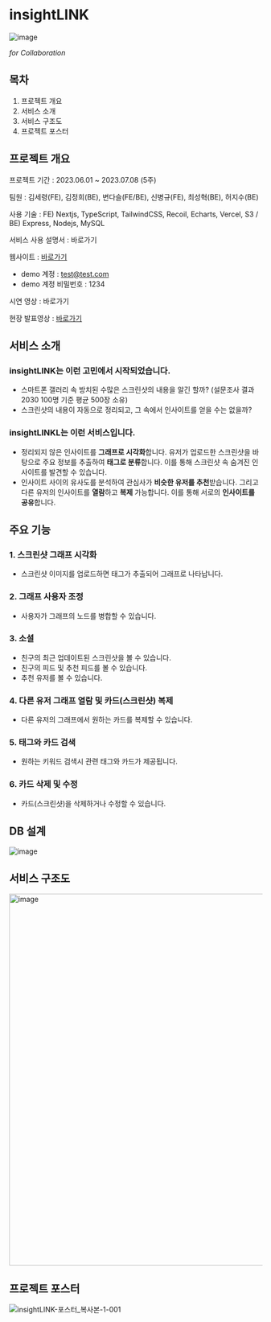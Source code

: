 # insightLINK
![image](https://github.com/insight-LINK/insightLINK/assets/67596636/1fc2f2b2-40bd-420c-a8a7-ccd011ef37a8)

*for Collaboration*

## 목차

1. 프로젝트 개요
2. 서비스 소개
3. 서비스 구조도
4. 프로젝트 포스터

## 프로젝트 개요

프로젝트 기간 : 2023.06.01 ~ 2023.07.08 (5주)

팀원 : 김세령(FE), 김정희(BE), 변다슬(FE/BE), 신병규(FE), 최성혁(BE), 허지수(BE)

사용 기술 : FE) Nextjs, TypeScript, TailwindCSS, Recoil, Echarts, Vercel, S3 / BE) Express, Nodejs, MySQL

서비스 사용 설명서 : 바로가기

웹사이트 : [바로가기](https://insight-link-ten.vercel.app/dashboard)

- demo 계정 : [test@test.com](mailto:test@test.com)
- demo 계정 비밀번호 : 1234

시연 영상 : 바로가기

현장 발표영상 : [바로가기](https://youtu.be/oumGWpIAhG0)

## 서비스 소개

### insightLINK는 이런 고민에서 시작되었습니다.

- 스마트폰 갤러리 속 방치된 수많은 스크린샷의 내용을 알긴 할까? (설문조사 결과 2030 100명 기준 평균 500장 소유)
- 스크린샷의 내용이 자동으로 정리되고, 그 속에서 인사이트를 얻을 수는 없을까?

### insightLINKL는 이런 서비스입니다.

- 정리되지 않은 인사이트를 **그래프로 시각화**합니다. 유저가 업로드한 스크린샷을 바탕으로 주요 정보를 추출하여 **태그로 분류**합니다. 이를 통해 스크린샷 속 숨겨진 인사이트를 발견할 수 있습니다.
- 인사이트 사이의 유사도를 분석하여 관심사가 **비슷한 유저를 추천**받습니다. 그리고 다른 유저의 인사이트를 **열람**하고 **복제** 가능합니다. 이를 통해 서로의 **인사이트를 공유**합니다.

## 주요 기능

### 1. 스크린샷 그래프 시각화
- 스크린샷 이미지를 업로드하면 태그가 추출되어 그래프로 나타납니다.

### 2. 그래프 사용자 조정
- 사용자가 그래프의 노드를 병합할 수 있습니다.

### 3. 소셜
- 친구의 최근 업데이트된 스크린샷을 볼 수 있습니다.
- 친구의 피드 및 추천 피드를 볼 수 있습니다.
- 추천 유저를 볼 수 있습니다.

### 4. 다른 유저 그래프 열람 및 카드(스크린샷) 복제
- 다른 유저의 그래프에서 원하는 카드를 복제할 수 있습니다.

### 5. 태그와 카드 검색
- 원하는 키워드 검색시 관련 태그와 카드가 제공됩니다.

### 6. 카드 삭제 및 수정
- 카드(스크린샷)을 삭제하거나 수정할 수 있습니다. 

## DB 설계
![image](https://github.com/insight-LINK/insightLINK/assets/67596636/3becad80-45e5-49f0-b2f1-1f123492597b)

## 서비스 구조도
<img width="739" alt="image" src="https://github.com/insight-LINK/insightLINK/assets/67596636/1b1b4f1e-4df6-4ff2-9df7-e0053a3a8a99">


## 프로젝트 포스터
![insightLINK-포스터_복사본-_1_-001](https://github.com/insight-LINK/insightLINK/assets/67596636/4cf774ce-dbe3-4203-af56-843d010ce6d8)
